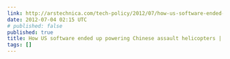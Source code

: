 ```yaml
---
link: http://arstechnica.com/tech-policy/2012/07/how-us-software-ended-up-in-chinese-assault-helicopters/
date: 2012-07-04 02:15 UTC
# published: false
published: true
title: How US software ended up powering Chinese assault helicopters | Ars Technica
tags: []
---
```



